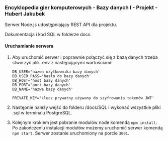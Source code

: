 ### Encyklopedia gier komputerowych - Bazy danych I - Projekt - Hubert Jakubek

Serwer Node.js udostępniający REST API dla projektu.

Dokumentacja i kod SQL w folderze docs.

#### Uruchamianie serwera

1. Aby uruchomić serwer i poprawnie połączyć się z bazą danych trzeba stworzyć plik .env z następującymi wartościami:
    ```
    DB_USER='nazwa użytkownika bazy danych'
    DB_USER_PASS='hasło do bazy danych'
    DB_HOST='host bazy danych'
    DB_PORT='port bazy danych'
    DB_NAME='nazwa bazy danych'

    PRIVATE_KEY='klucz prywatny używany do szyfrowania tokenów JWT'
    ```

2. Następnie należy wejść do folderu /docs/SQL i wykonać wszystkie pliki .sql w terminalu PostgreSQL.

3. Kolejnym krokiem jest pobranie modułów node komendą `npm install`. Po zakończeniu instalacji modułów możemy uruchomić serwer komendą `npm start`.
Serwer zostanie uruchomiony na porcie `3001`.